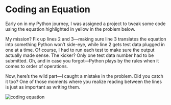 # Coding an Equation 

Early on in my Python journey, I was assigned a project to tweak some code using the equation highlighted in yellow in the problem below. 

My mission? Fix up lines 2 and 3—making sure line 3 translates the equation into something Python won’t side-eye, while line 2 gets test data plugged in one at a time. 
Of course, I had to run each test to make sure the output actually made sense. The kicker? Only one test data number had to be submitted. 
Oh, and in case you forgot—Python plays by the rules when it comes to order of operations.

Now, here’s the wild part—I caught a mistake in the problem. 
Did you catch it too? One of those moments where you realize reading between the lines is just as important as writing them.


![coding equation](https://github.com/user-attachments/assets/4b485a61-4145-4f43-9344-e9a7f5bb568f)
